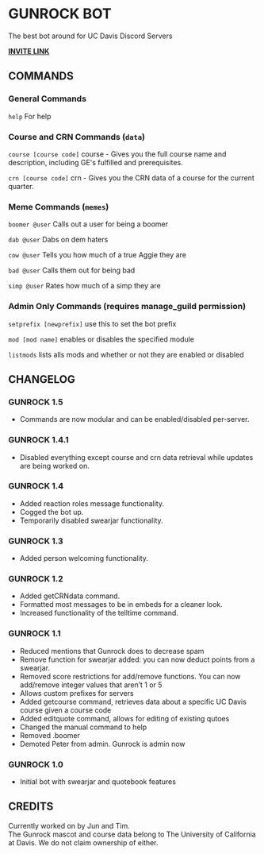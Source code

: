 # GUNROCK BOT
The best bot around for UC Davis Discord Servers

[**INVITE LINK**](https://discord.com/oauth2/authorize?client_id=726048467063013376&scope=bot)

## COMMANDS

### General Commands

`help`
For help

### Course and CRN Commands (`data`)

`course [course code]`
course - Gives you the full course name and description, including GE's fulfilled and prerequisites.

`crn [course code]`
crn - Gives you the CRN data of a course for the current quarter.

### Meme Commands (`memes`)

`boomer @user`
Calls out a user for being a boomer

`dab @user`
Dabs on dem haters

`cow @user`
Tells you how much of a true Aggie they are

`bad @user`
Calls them out for being bad

`simp @user`
Rates how much of a simp they are

### Admin Only Commands (requires manage_guild permission)

`setprefix [newprefix]`
use this to set the bot prefix

`mod [mod name]`
enables or disables the specified module

`listmods`
lists alls mods and whether or not they are enabled or disabled

## CHANGELOG

### GUNROCK 1.5

- Commands are now modular and can be enabled/disabled per-server.

### GUNROCK 1.4.1

- Disabled everything except course and crn data retrieval while updates are being worked on.

### GUNROCK 1.4

- Added reaction roles message functionality.
- Cogged the bot up.
- Temporarily disabled swearjar functionality.

### GUNROCK 1.3

- Added person welcoming functionality.

### GUNROCK 1.2

- Added getCRNdata command.
- Formatted most messages to be in embeds for a cleaner look.
- Increased functionality of the telltime command.

### GUNROCK 1.1

- Reduced mentions that Gunrock does to decrease spam
- Remove function for swearjar added:  you can now deduct points from a swearjar.
- Removed score restrictions for add/remove functions. You can now add/remove integer values that aren’t 1 or 5
- Allows custom prefixes for servers
- Added getcourse command, retrieves data about a specific UC Davis course given a course code
- Added editquote command, allows for editing of existing qutoes
- Changed the manual command to help
- Removed .boomer
- Demoted Peter from admin. Gunrock is admin now

### GUNROCK 1.0

- Initial bot with swearjar and quotebook features

## CREDITS

Currently worked on by Jun and Tim.  
The Gunrock mascot and course data belong to The University of California at Davis. We do not claim ownership of either.  
